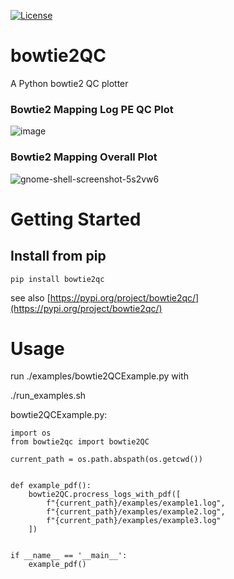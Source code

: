 [![License](https://img.shields.io/badge/License-Apache_2.0-blue.svg)](https://opensource.org/licenses/Apache-2.0)

# bowtie2QC

A Python bowtie2 QC plotter

### Bowtie2 Mapping Log PE QC Plot
![image](https://github.com/user-attachments/assets/fd1b697a-a9fa-4494-9569-8f83d38fd376)

### Bowtie2 Mapping Overall Plot
![gnome-shell-screenshot-5s2vw6](https://github.com/user-attachments/assets/48ab38ee-b490-4e84-8468-68d2653c4a52)


# Getting Started

## Install from pip

```
pip install bowtie2qc
```
see also [https://pypi.org/project/bowtie2qc/](https://pypi.org/project/bowtie2qc/)

# Usage

run ./examples/bowtie2QCExample.py with

./run_examples.sh

bowtie2QCExample.py:

```
import os
from bowtie2qc import bowtie2QC

current_path = os.path.abspath(os.getcwd())


def example_pdf():
    bowtie2QC.procress_logs_with_pdf([
        f"{current_path}/examples/example1.log",
        f"{current_path}/examples/example2.log",
        f"{current_path}/examples/example3.log"
    ])


if __name__ == '__main__':
    example_pdf()

```

